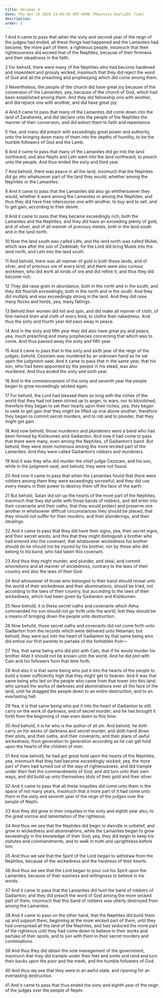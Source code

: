 ```yaml
---
title: Helaman 6
date: Thu Apr 16 2020 14:09:56 GMT-0600 (Mountain Daylight Time)
description: 
order: 6
---
```


<p>
  1 And it came to pass that when the sixty and second year of the reign of the
  judges had ended, all these things had happened and the Lamanites had become,
  the more part of them, a righteous people, insomuch that their righteousness
  did exceed that of the Nephites, because of their firmness and their
  steadiness in the faith.
</p>
<p>
  2 For behold, there were many of the Nephites who had become hardened and
  impenitent and grossly wicked, insomuch that they did reject the word of God
  and all the preaching and prophesying which did come among them.
</p>
<p>
  3 Nevertheless, the people of the church did have great joy because of the
  conversion of the Lamanites, yea, because of the church of God, which had been
  established among them. And they did fellowship one with another, and did
  rejoice one with another, and did have great joy.
</p>
<p>
  4 And it came to pass that many of the Lamanites did come down into the land
  of Zarahemla, and did declare unto the people of the Nephites the manner of
  their conversion, and did exhort them to faith and repentance.
</p>
<p>
  5 Yea, and many did preach with exceedingly great power and authority, unto
  the bringing down many of them into the depths of humility, to be the humble
  followers of God and the Lamb.
</p>
<p>
  6 And it came to pass that many of the Lamanites did go into the land
  northward; and also Nephi and Lehi went into the land northward, to preach
  unto the people. And thus ended the sixty and third year.
</p>
<p>
  7 And behold, there was peace in all the land, insomuch that the Nephites did
  go into whatsoever part of the land they would, whether among the Nephites or
  the Lamanites.
</p>
<p>
  8 And it came to pass that the Lamanites did also go whithersoever they would,
  whether it were among the Lamanites or among the Nephites; and thus they did
  have free intercourse one with another, to buy and to sell, and to get gain,
  according to their desire.
</p>
<p>
  9 And it came to pass that they became exceedingly rich, both the Lamanites
  and the Nephites; and they did have an exceeding plenty of gold, and of
  silver, and of all manner of precious metals, both in the land south and in
  the land north.
</p>
<p>
  10 Now the land south was called Lehi, and the land north was called Mulek,
  which was after the son of Zedekiah; for the Lord did bring Mulek into the
  land north, and Lehi into the land south.
</p>
<p>
  11 And behold, there was all manner of gold in both these lands, and of
  silver, and of precious ore of every kind; and there were also curious
  workmen, who did work all kinds of ore and did refine it; and thus they did
  become rich.
</p>
<p>
  12 They did raise grain in abundance, both in the north and in the south; and
  they did flourish exceedingly, both in the north and in the south. And they
  did multiply and wax exceedingly strong in the land. And they did raise many
  flocks and herds, yea, many fatlings.
</p>
<p>
  13 Behold their women did toil and spin, and did make all manner of cloth, of
  fine-twined linen and cloth of every kind, to clothe their nakedness. And thus
  the sixty and fourth year did pass away in peace.
</p>
<p>
  14 And in the sixty and fifth year they did also have great joy and peace,
  yea, much preaching and many prophecies concerning that which was to come. And
  thus passed away the sixty and fifth year.
</p>
<p>
  15 And it came to pass that in the sixty and sixth year of the reign of the
  judges, behold, Cezoram was murdered by an unknown hand as he sat upon the
  judgment-seat. And it came to pass that in the same year, that his son, who
  had been appointed by the people in his stead, was also murdered. And thus
  ended the sixty and sixth year.
</p>
<p>
  16 And in the commencement of the sixty and seventh year the people began to
  grow exceedingly wicked again.
</p>
<p>
  17 For behold, the Lord had blessed them so long with the riches of the world
  that they had not been stirred up to anger, to wars, nor to bloodshed;
  therefore they began to set their hearts upon their riches; yea, they began to
  seek to get gain that they might be lifted up one above another; therefore
  they began to commit secret murders, and to rob and to plunder, that they
  might get gain.
</p>
<p>
  18 And now behold, those murderers and plunderers were a band who had been
  formed by Kishkumen and Gadianton. And now it had come to pass that there were
  many, even among the Nephites, of Gadianton&#x2019;s band. But behold, they
  were more numerous among the more wicked part of the Lamanites. And they were
  called Gadianton&#x2019;s robbers and murderers.
</p>
<p>
  19 And it was they who did murder the chief judge Cezoram, and his son, while
  in the judgment-seat; and behold, they were not found.
</p>
<p>
  20 And now it came to pass that when the Lamanites found that there were
  robbers among them they were exceedingly sorrowful; and they did use every
  means in their power to destroy them off the face of the earth.
</p>
<p>
  21 But behold, Satan did stir up the hearts of the more part of the Nephites,
  insomuch that they did unite with those bands of robbers, and did enter into
  their covenants and their oaths, that they would protect and preserve one
  another in whatsoever difficult circumstances they should be placed, that they
  should not suffer for their murders, and their plunderings, and their
  stealings.
</p>
<p>
  22 And it came to pass that they did have their signs, yea, their secret
  signs, and their secret words; and this that they might distinguish a brother
  who had entered into the covenant, that whatsoever wickedness his brother
  should do he should not be injured by his brother, nor by those who did belong
  to his band, who had taken this covenant.
</p>
<p>
  23 And thus they might murder, and plunder, and steal, and commit whoredoms
  and all manner of wickedness, contrary to the laws of their country and also
  the laws of their God.
</p>
<p>
  24 And whosoever of those who belonged to their band should reveal unto the
  world of their wickedness and their abominations, should be tried, not
  according to the laws of their country, but according to the laws of their
  wickedness, which had been given by Gadianton and Kishkumen.
</p>
<p>
  25 Now behold, it is these secret oaths and covenants which Alma commanded his
  son should not go forth unto the world, lest they should be a means of
  bringing down the people unto destruction.
</p>
<p>
  26 Now behold, those secret oaths and covenants did not come forth unto
  Gadianton from the records which were delivered unto Helaman; but behold, they
  were put into the heart of Gadianton by that same being who did entice our
  first parents to partake of the forbidden fruit&#x2014;
</p>
<p>
  27 Yea, that same being who did plot with Cain, that if he would murder his
  brother Abel it should not be known unto the world. And he did plot with Cain
  and his followers from that time forth.
</p>
<p>
  28 And also it is that same being who put it into the hearts of the people to
  build a tower sufficiently high that they might get to heaven. And it was that
  same being who led on the people who came from that tower into this land; who
  spread the works of darkness and abominations over all the face of the land,
  until he dragged the people down to an entire destruction, and to an
  everlasting hell.
</p>
<p>
  29 Yea, it is that same being who put it into the heart of Gadianton to still
  carry on the work of darkness, and of secret murder; and he has brought it
  forth from the beginning of man even down to this time.
</p>
<p>
  30 And behold, it is he who is the author of all sin. And behold, he doth
  carry on his works of darkness and secret murder, and doth hand down their
  plots, and their oaths, and their covenants, and their plans of awful
  wickedness, from generation to generation according as he can get hold upon
  the hearts of the children of men.
</p>
<p>
  31 And now behold, he had got great hold upon the hearts of the Nephites; yea,
  insomuch that they had become exceedingly wicked; yea, the more part of them
  had turned out of the way of righteousness, and did trample under their feet
  the commandments of God, and did turn unto their own ways, and did build up
  unto themselves idols of their gold and their silver.
</p>
<p>
  32 And it came to pass that all these iniquities did come unto them in the
  space of not many years, insomuch that a more part of it had come unto them in
  the sixty and seventh year of the reign of the judges over the people of
  Nephi.
</p>
<p>
  33 And they did grow in their iniquities in the sixty and eighth year also, to
  the great sorrow and lamentation of the righteous.
</p>
<p>
  34 And thus we see that the Nephites did begin to dwindle in unbelief, and
  grow in wickedness and abominations, while the Lamanites began to grow
  exceedingly in the knowledge of their God; yea, they did begin to keep his
  statutes and commandments, and to walk in truth and uprightness before him.
</p>
<p>
  35 And thus we see that the Spirit of the Lord began to withdraw from the
  Nephites, because of the wickedness and the hardness of their hearts.
</p>
<p>
  36 And thus we see that the Lord began to pour out his Spirit upon the
  Lamanites, because of their easiness and willingness to believe in his words.
</p>
<p>
  37 And it came to pass that the Lamanites did hunt the band of robbers of
  Gadianton; and they did preach the word of God among the more wicked part of
  them, insomuch that this band of robbers was utterly destroyed from among the
  Lamanites.
</p>
<p>
  38 And it came to pass on the other hand, that the Nephites did build them up
  and support them, beginning at the more wicked part of them, until they had
  overspread all the land of the Nephites, and had seduced the more part of the
  righteous until they had come down to believe in their works and partake of
  their spoils, and to join with them in their secret murders and combinations.
</p>
<p>
  39 And thus they did obtain the sole management of the government, insomuch
  that they did trample under their feet and smite and rend and turn their backs
  upon the poor and the meek, and the humble followers of God.
</p>
<p>
  40 And thus we see that they were in an awful state, and ripening for an
  everlasting destruction.
</p>
<p>
  41 And it came to pass that thus ended the sixty and eighth year of the reign
  of the judges over the people of Nephi.
</p>
